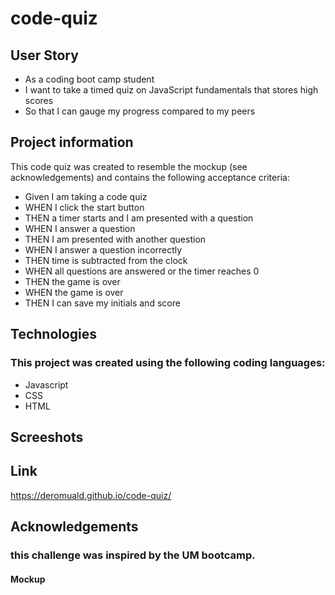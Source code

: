 # code-quiz

## User Story

* As a coding boot camp student
* I want to take a timed quiz on JavaScript fundamentals that stores high scores
* So that I can gauge my progress compared to my peers

## Project information
This code quiz was created to resemble the mockup (see acknowledgements) and contains the following acceptance criteria:

* Given I am taking a code quiz
* WHEN I click the start button
* THEN a timer starts and I am presented with a question
* WHEN I answer a question
* THEN I am presented with another question
* WHEN I answer a question incorrectly
* THEN time is subtracted from the clock
* WHEN all questions are answered or the timer reaches 0
* THEN the game is over
* WHEN the game is over
* THEN I can save my initials and score


## Technologies

### This project was created using the following coding languages:

* Javascript
* CSS
* HTML

## Screeshots

## Link
 https://deromuald.github.io/code-quiz/

## Acknowledgements
### this challenge was inspired by the UM bootcamp.
#### Mockup
